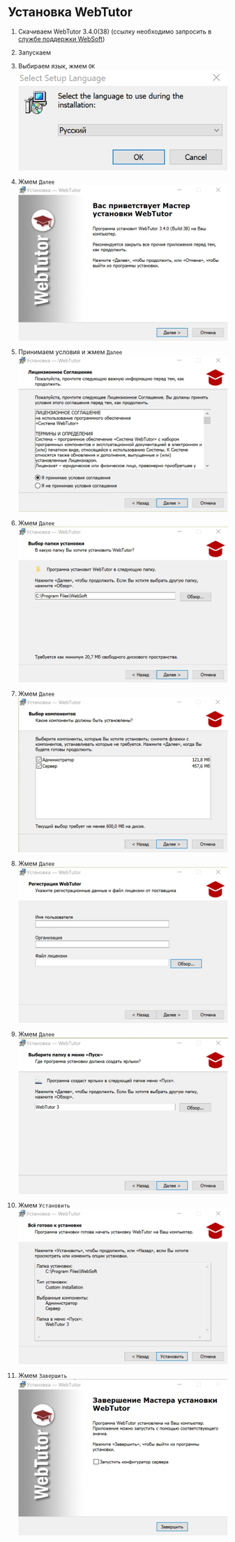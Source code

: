 # Установка WebTutor

1. Скачиваем WebTutor 3.4.0\(38\) \(ссылку необходимо запросить в [службе поддержки WebSoft](http://news.websoft.ru)\)
2. Запускаем
3. Выбираем язык, жмем `OK`  
                                                                                         ![](/Development/TestSystem/InstallationWebTutor/1.jpg)

4. Жмем `Далее`  
   ![](/Development/TestSystem/InstallationWebTutor/2.jpg)

5. Принимаем условия и жмем `Далее`  
   ![](/Development/TestSystem/InstallationWebTutor/3.jpg)

6. Жмем `Далее`  
   ![](/Development/TestSystem/InstallationWebTutor/4.jpg)

7. Жмем `Далее`  
   ![](/Development/TestSystem/InstallationWebTutor/5.jpg)

8. Жмем `Далее`  
   ![](/Development/TestSystem/InstallationWebTutor/6.jpg)

9. Жмем `Далее`  
   ![](/Development/TestSystem/InstallationWebTutor/7.jpg)

10. Жмем `Установить`  
    ![](/Development/TestSystem/InstallationWebTutor/8.jpg)

11. Жмем `Завершить`  
    ![](/Development/TestSystem/InstallationWebTutor/9.jpg)



